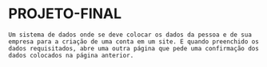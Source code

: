 # PROJETO-FINAL
    Um sistema de dados onde se deve colocar os dados da pessoa e de sua empresa para a criação de uma conta em um site. E quando preenchido os dados requisitados, abre uma outra página que pede uma confirmação dos dados colocados na página anterior.
